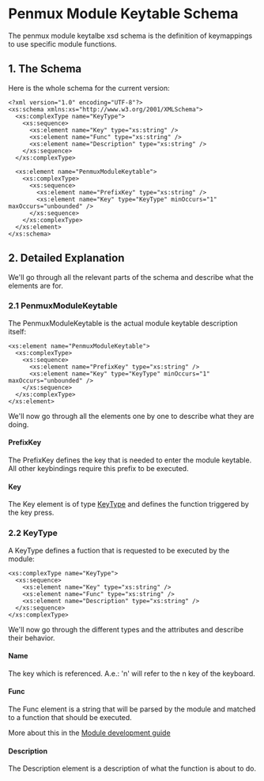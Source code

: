 # Penmux Module Keytable Schema

The penmux module keytalbe xsd schema is the definition of keymappings to use specific module functions.

## 1. The Schema

Here is the whole schema for the current version:

```
<?xml version="1.0" encoding="UTF-8"?>
<xs:schema xmlns:xs="http://www.w3.org/2001/XMLSchema">
  <xs:complexType name="KeyType">
    <xs:sequence>
      <xs:element name="Key" type="xs:string" />
      <xs:element name="Func" type="xs:string" />
      <xs:element name="Description" type="xs:string" />
    </xs:sequence>
  </xs:complexType>

  <xs:element name="PenmuxModuleKeytable">
    <xs:complexType>
      <xs:sequence>
        <xs:element name="PrefixKey" type="xs:string" />
        <xs:element name="Key" type="KeyType" minOccurs="1" maxOccurs="unbounded" />
      </xs:sequence>
    </xs:complexType>
  </xs:element>
</xs:schema>
```

## 2. Detailed Explanation

We'll go through all the relevant parts of the schema and describe what the elements are for.

### 2.1 PenmuxModuleKeytable

The PenmuxModuleKeytable is the actual module keytable description itself:
```
<xs:element name="PenmuxModuleKeytable">
  <xs:complexType>
    <xs:sequence>
      <xs:element name="PrefixKey" type="xs:string" />
      <xs:element name="Key" type="KeyType" minOccurs="1" maxOccurs="unbounded" />
    </xs:sequence>
  </xs:complexType>
</xs:element>
```

We'll now go through all the elements one by one to describe what they are doing.

#### PrefixKey

The PrefixKey defines the key that is needed to enter the module keytable. All other keybindings require this prefix to be executed.

#### Key

The Key element is of type [KeyType](#keytype) and defines the function triggered by the key press.

### <a name="keytype"></a>2.2 KeyType

A KeyType defines a fuction that is requested to be executed by the module:
```
<xs:complexType name="KeyType">
  <xs:sequence>
    <xs:element name="Key" type="xs:string" />
    <xs:element name="Func" type="xs:string" />
    <xs:element name="Description" type="xs:string" />
  </xs:sequence>
</xs:complexType>
```

We'll now go through the different types and the attributes and describe their behavior.

#### Name

The key which is referenced. A.e.: 'n' will refer to the n key of the keyboard.

#### Func

The Func element is a string that will be parsed by the module and matched to a function that should be executed.

More about this in the [Module development guide](**TODO**)

#### Description

The Description element is a description of what the function is about to do.
